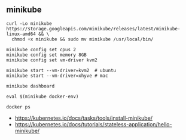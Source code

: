 ## minikube
```
curl -Lo minikube https://storage.googleapis.com/minikube/releases/latest/minikube-linux-amd64 && \
  chmod +x minikube && sudo mv minikube /usr/local/bin/

minikube config set cpus 2
minikube config set memory 8GB
minikube config set vm-driver kvm2

minikube start --vm-driver=kvm2  # ubuntu
minikube start --vm-driver=xhyve # mac

minikube dashboard

eval $(minikube docker-env)

docker ps
```
 * https://kubernetes.io/docs/tasks/tools/install-minikube/
 * https://kubernetes.io/docs/tutorials/stateless-application/hello-minikube/
